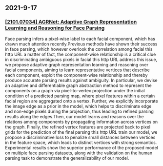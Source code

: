 
## 2021-9-17

### [[2101.07034] AGRNet: Adaptive Graph Representation Learning and Reasoning for Face Parsing](http://arxiv.org/abs/2101.07034)


  Face parsing infers a pixel-wise label to each facial component, which has
drawn much attention recently.Previous methods have shown their success in face
parsing, which however overlook the correlation among facial this http URL a
matter of fact, the component-wise relationship is a critical clue in
discriminating ambiguous pixels in facial this http URL address this issue, we
propose adaptive graph representation learning and reasoning over facial
components, aiming to learn representative vertices that describe each
component, exploit the component-wise relationship and thereby produce accurate
parsing results against ambiguity. In particular, we devise an adaptive and
differentiable graph abstraction method to represent the components on a graph
via pixel-to-vertex projection under the initial condition of a predicted
parsing map, where pixel features within a certain facial region are aggregated
onto a vertex. Further, we explicitly incorporate the image edge as a prior in
the model, which helps to discriminate edge and non-edge pixels during the
projection, thus leading to refined parsing results along the edges.Then, our
model learns and reasons over the relations among components by propagating
information across vertices on the graph. Finally, the refined vertex features
are projected back to pixel grids for the prediction of the final parsing
this http URL train our model, we propose a discriminative loss to penalize small
distances between vertices in the feature space, which leads to distinct
vertices with strong semantics. Experimental results show the superior
performance of the proposed model on multiple face parsing datasets, along with
the validation on the human parsing task to demonstrate the generalizability of
our model.

    